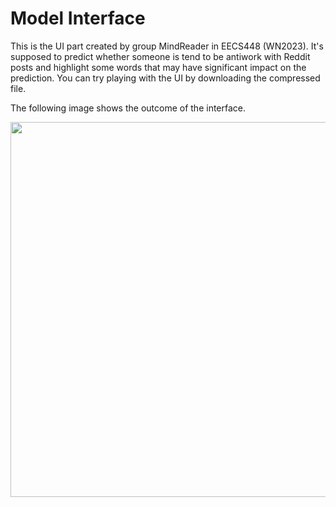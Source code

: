 # Model Interface

This is the UI part created by group MindReader in EECS448 (WN2023). It's supposed to predict whether someone is tend to be antiwork with Reddit posts and highlight some words that may have significant impact on the prediction. You can try playing with the UI by downloading the compressed file.

The following image shows the outcome of the interface. 

<img src="https://github.com/nexuszhan/MindReader/blob/main/UI2.png" width="600px">
